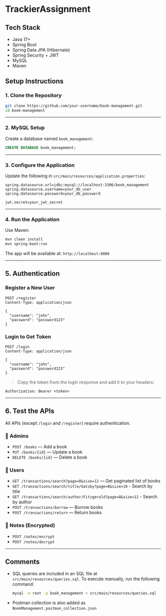 # TrackierAssignment

## Tech Stack

- Java 17+
- Spring Boot
- Spring Data JPA (Hibernate)
- Spring Security + JWT
- MySQL
- Maven

## Setup Instructions

### 1. Clone the Repository

```bash
git clone https://github.com/your-username/book-management.git
cd book-management
```

---


### 2. MySQL Setup

Create a database named `book_management`:

```sql
CREATE DATABASE book_management;
```

---

### 3. Configure the Application

Update the following in `src/main/resources/application.properties`:

```properties
spring.datasource.url=jdbc:mysql://localhost:3306/book_management
spring.datasource.username=your_db_user
spring.datasource.password=your_db_password

jwt.secret=your_jwt_secret
```

---

### 4. Run the Application

Use Maven:
```bash
mvn clean install
mvn spring-boot:run
```

The app will be available at: `http://localhost:8080`

---

## 5. Authentication

### Register a New User
```http
POST /register
Content-Type: application/json

{
  "username": "john",
  "password": "password123"
}
```

### Login to Get Token
```http
POST /login
Content-Type: application/json

{
  "username": "john",
  "password": "password123"
}
```

> Copy the token from the login response and add it to your headers:
```
Authorization: Bearer <token>
```

---

## 6. Test the APIs

All APIs (except `/login` and `/register`) require authentication.

### 📘 Admins
- `POST /books` — Add a book  
- `PUT /books/{id}` — Update a book  
- `DELETE /books/{id}` — Delete a book  

### 👤 Users
- `GET /transactions/search?page=0&size=12` — Get paginated list of books
- `GET /transactions/search/title/Gatsby?page=0&size=10` - Search by title 
- `GET /transactions/search/author/Fitzgerald?page=0&size=12` - Search by author
- `POST /transactions/borrow` — Borrow books  
- `POST /transactions/return` — Return books  

### 🧾 Notes (Encrypted)
- `POST /notes/encrypt`  
- `POST /notes/decrypt`

---


## Comments
- SQL queries are included in an SQL file at `src/main/resources/queries.sql`. To execute manually, run the following command:
    ```bash
    mysql -u root -p book_management < src/main/resources/queries.sql
    ```
- Postman collection is also added as `BookManagement.postman_collection.json`